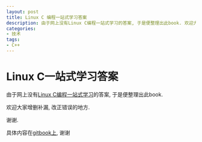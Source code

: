 ```yaml
---
layout: post
title: Linux C 编程一站式学习答案
description: 由于网上没有Linux C编程一站式学习的答案, 于是便整理出此book. 欢迎大家增删补漏, 改正错误的地方. 谢谢.
categories:
- 技术
tags:
- C++
---
```


# Linux C一站式学习答案

由于网上没有[Linux C编程一站式学习](https://book.douban.com/subject/4141733/)的答案, 于是便整理出此book.

欢迎大家增删补漏, 改正错误的地方.

谢谢.

具体内容在[gitbook上](https://yonghaowu.gitbooks.io/linux-c-program-solution/content/), 谢谢
